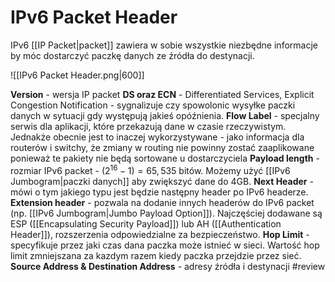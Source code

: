 # IPv6 Packet Header
IPv6 [[IP Packet|packet]] zawiera w sobie wszystkie niezbędne informacje by móc dostarczyć paczkę danych ze źródła do destynacji.

![[IPv6 Packet Header.png|600]]

**Version** - wersja IP packet
**DS oraz ECN** - Differentiated Services, Explicit Congestion Notification - sygnalizuje czy spowolonic wysyłke paczki danych w sytuacji gdy występują jakieś opóźnienia.
**Flow Label** - specjalny serwis dla aplikacji, które przekazują dane w czasie rzeczywistym. Jednakże obecnie jest to inaczej wykorzystywane - jako informacja dla routerów i switchy, że zmiany w routing nie powinny zostać zaaplikowane ponieważ te pakiety nie będą sortowane u dostarczyciela
**Payload length** - rozmiar IPv6 packet - $(2^{16}-1) = 65,535$ bitów. Możemy użyć [[IPv6 Jumbogram|paczki danych]] aby zwiększyć dane do 4GB.
**Next Header** - mówi o tym jakiego typu jest będzie następny header po IPv6 headerze.
**Extension header** - pozwala na dodanie innych headerów do IPv6 packet (np. [[IPv6 Jumbogram|Jumbo Payload Option]]). Najczęściej dodawane są ESP ([[Encapsulating Security Payload]]) lub AH ([[Authentication Header]]), rozszerzenia odpowiedzialne za bezpieczeństwo.
**Hop Limit** - specyfikuje przez jaki czas dana paczka może istnieć w sieci. Wartość hop limit zmniejszana za kazdym razem kiedy paczka przejdzie przez sieć.
**Source Address & Destination Address** - adresy źródła i destynacji #review